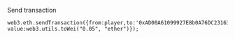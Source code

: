 Send transaction
```web3
web3.eth.sendTransaction({from:player,to:'0xAD00A61099927E8b0A76DC23163Fb2407cFcA57c', value:web3.utils.toWei("0.05", "ether")});
```